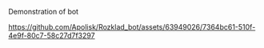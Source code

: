 

Demonstration of bot

https://github.com/Apolisk/Rozklad_bot/assets/63949026/7364bc61-510f-4e9f-80c7-58c27d7f3297

